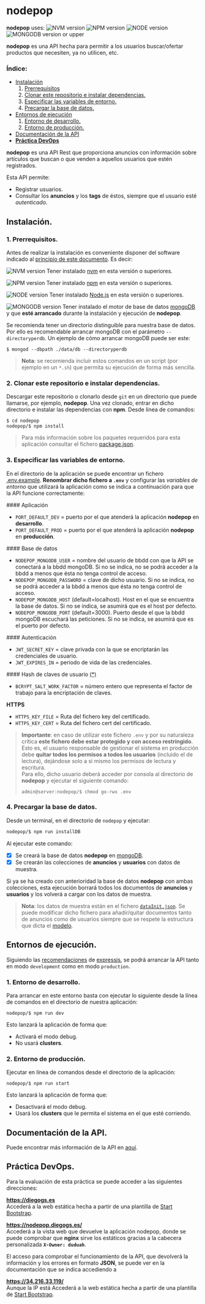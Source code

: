 # nodepop
<a id="nodepopUses"></a>**nodepop** uses:
![NVM version](https://img.shields.io/badge/nvm-0.33.6-red.svg)
![NPM version](https://img.shields.io/badge/npm-5.5.1-red.svg)
![NODE version](https://img.shields.io/badge/node-8.9.1-green.svg)
![MONGODB version](https://img.shields.io/badge/mongodb-3.4.10-green.svg)
or upper

**nodepop** es una API hecha para permitir a los usuarios buscar/ofertar productos que necesiten, ya no utilicen, etc.


### <a id="index"></a>Índice:

* [Instalación](#instalacion)
  1. [Prerrequisitos](#prerrequisitos)
  2. [Clonar este repositorio e instalar dependencias.](#installStep1)
  3. [Especificar las variables de entorno.](#installStep2)
  4. [Precargar la base de datos.](#installStep3)
* [Entornos de ejecución](#entornosEjecucion)
  1. [Entorno de desarrollo.](#entornoDev)
  2. [Entorno de producción.](#entornoProd)
* [Documentación de la API](#docApi)
* [**Práctica DevOps**](#devOps)


**nodepop** es una API Rest que proporciona anuncios con información sobre artículos que buscan o que venden a aquellos usuarios que estén registrados.

Esta API permite:

* Registrar usuarios.
* Consultar los **anuncios** y los **tags** de éstos, siempre que el usuario esté *autenticado*.


## <a id="instalacion"></a>Instalación.
### 1. <a id="prerrequisitos"></a>Prerrequisitos.
Antes de realizar la instalación es conveniente disponer del software indicado al [principio de este documento](#nodepopUses). Es decir:

![NVM version](https://img.shields.io/badge/nvm-0.33.6-red.svg)
Tener instalado [nvm](https://github.com/creationix/nvm/) en esta versión o superiores.

![NPM version](https://img.shields.io/badge/npm-5.5.1-red.svg)
Tener instalado [npm](https://www.npmjs.com/) en esta versión o superiores.

![NODE version](https://img.shields.io/badge/node-8.9.1-green.svg)
Tener instalado [Node.js](https://nodejs.org/) en esta versión o superiores.

![MONGODB version](https://img.shields.io/badge/mongodb-3.4.10-green.svg)
Tener instalado el motor de base de datos [mongoDB](https://www.mongodb.com/) y que **esté arrancado** durante la instalación y ejecución de **nodepop**.


Se recomienda tener un directorio distinguible para nuestra base de datos. Por ello es recomendable arrancar mongoDB con el parámetro `--directoryperdb`. Un ejemplo de cómo arrancar mongoDB puede ser este:

```shell
$ mongod --dbpath ./data/db --directoryperdb
```

> **Nota**: se recomienda incluir estos comandos en un script (por ejemplo en un `*.sh`) que permita su ejecución de forma más sencilla.

### 2. <a id="installStep1"></a>Clonar este repositorio e instalar dependencias.
Descargar este repositorio o clonarlo desde `git` en un directorio que puede llamarse, por ejemplo, **nodepop**.
Una vez clonado, entrar en dicho directorio e instalar las dependencias con **npm**. Desde línea de comandos:

```shell
$ cd nodepop
nodepop/$ npm install
```
> Para más información sobre los paquetes requeridos para esta aplicación consultar el fichero [package.json](package.json).

### 3. <a id="installStep2"></a>Especificar las variables de entorno.
En el directorio de la aplicación se puede encontrar un fichero [.env.example](.env.example). **Renombrar dicho fichero a `.env`** y configurar las *variables de entorno* que utilizará la aplicación como se indica a continuación para que la API funcione correctamente:

#### Aplicación

* `PORT_DEFAULT_DEV` = puerto por el que atenderá la aplicación **nodepop** en **desarrollo**.
* `PORT_DEFAULT_PROD` = puerto por el que atenderá la aplicación **nodepop** en **producción**.

#### Base de datos

* `NODEPOP_MONGODB_USER` = nombre del usuario de bbdd con que la API se conectará a la bbdd mongoDB. Si no se indica, no se podrá acceder a la bbdd a menos que ésta no tenga control de acceso.
* `NODEPOP_MONGODB_PASSWORD` = clave de dicho usuario. Si no se indica, no se podrá acceder a la bbdd a menos que ésta no tenga control de acceso.
* `NODEPOP_MONGODB_HOST` (default=localhost). Host en el que se encuentra la base de datos. Si no se indica, se asumirá que es el host por defecto.
* `NODEPOP_MONGODB_PORT` (default=3000). Puerto desde el que la bbdd mongoDB escuchará las peticiones. Si no se indica, se asumirá que es el puerto por defecto.

#### Autenticación

* `JWT_SECRET_KEY` = clave privada con la que se encriptarán las credenciales de usuario.
* `JWT_EXPIRES_IN` = periodo de vida de las credenciales.

#### Hash de claves de usuario [(*)][bcryptMongoBlog]

* `BCRYPT_SALT_WORK_FACTOR` = número entero que representa el factor de trabajo para la encriptación de claves.

**HTTPS**

* `HTTPS_KEY_FILE` = Ruta del fichero key del certificado.
* `HTTPS_KEY_CERT` = Ruta del fichero cert del certificado.

> **Importante**: en caso de utilizar este fichero `.env` y por su naturaleza crítica **este fichero debe estar protegido y con acceso restringido**. Esto es, el usuario responsable de gestionar el sistema en producción debe **quitar todos los permisos a todos los usuarios** (incluido el de lectura), dejándose solo a si mismo los  permisos de lectura y escritura.  
> Para ello, dicho usuario deberá acceder por consola al directorio de **nodepop** y ejecutar el siguiente comando:
> 
> ```shell
> admin@server:nodepop/$ chmod go-rwx .env
> ```

### 4. <a id="installStep3"></a>Precargar la base de datos.
Desde un terminal, en el directorio de `nodepop` y ejecutar:

```bash
nodepop/$ npm run installDB
```
Al ejecutar este comando:

- [x] Se creará la base de datos **nodepop** en [mongoDB](https://www.mongodb.com/).
- [x] Se crearán las colecciones de **anuncios** y **usuarios** con datos de muestra.

Si ya se ha creado con anterioridad la base de datos **nodepop** con ambas colecciones, esta ejecución borrará todos los documentos de **anuncios** y **usuarios** y los volverá a cargar con los datos de muestra.

> **Nota**: los datos de muestra están en el fichero [`dataInit.json`](./dataInit.json). Se puede modificar dicho fichero para añadir/quitar documentos tanto de anuncios como de usuarios siempre que se respete la estructura que dicta el [modelo](modelosDB.md).


## <a id="entornosEjecucion"></a> Entornos de ejecución.
Siguiendo las [recomendaciones][performanceEnv] de [expressjs], se podrá arrancar la API tanto en modo `development` como en modo `production`.

### 1. <a id="entornoDev"></a> Entorno de desarrollo.
Para arrancar en este entorno basta con ejecutar lo siguiente desde la línea de comandos en el directorio de nuestra aplicación:

```shell
nodepop/$ npm run dev
```

Esto lanzará la aplicación de forma que:

* Activará el modo debug.
* No usará **clusters**.


### 2. <a id="entornoProd"></a> Entorno de producción.
Ejecutar en línea de comandos desde el directorio de la aplicación:

```shell
nodepop/$ npm run start
```

Esto lanzará la aplicación de forma que:

* Desactivará el modo debug.
* Usará los **clusters** que le permita el sistema en el que esté corriendo.

## <a id="docApi"></a> Documentación de la API.
Puede encontrar más información de la API en [aquí](./doc/index.html).


## <a id="devOps"></a> Práctica DevOps.
Para la evaluación de esta práctica se puede acceder a las siguientes direcciones:

**<https://diegogs.es>**  
Accederá a la web estática hecha a partir de una plantilla de [Start Bootstrap][startBootstrap].

**<https://nodepop.diegogs.es/>**  
Accederá a la vista web que devuelve la aplicación nodepop, donde se puede comprobar que **nginx** sirve los estáticos gracias a la cabecera personalizada **`X-Owner: duduah`**.

El acceso para comprobar el funcionamiento de la API, que devolverá la información y los errores en formato **JSON**, se puede ver en la documentación que se indica accediendo a 

**<https://34.216.33.119/>**  
Aunque la IP está Accederá a la web estática hecha a partir de una plantilla de [Start Bootstrap][startBootstrap].



<!-- Links-->

[performanceEnv]: http://expressjs.com/en/advanced/best-practice-performance.html "Performance Best Practices Usin Express | expressjs"

[bcryptMongoBlog]: https://github.com/kelektiv/node.bcrypt.js "brypt | NPM"

[expressjs]: http://expressjs.com "expressjs"

[startBootstrap]: https://startbootstrap.com "Start Bootstrap"

[diegogs]: https://diegogs.es "Diego GS"
[nodepop]: https://nodepop.diegogs.es/ "nodepop"
[ippublica]: https://34.216.33.119/ "Acceso por IP: 34.216.33.119"

